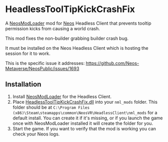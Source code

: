 # HeadlessToolTipKickCrashFix

A [NeosModLoader](https://github.com/zkxs/NeosModLoader) mod for [Neos](https://neos.com/) Headless Client that prevents tooltip permission kicks from causing a world crash.

This mod fixes the non-builder grabbing builder crash bug.

It must be installed on the Neos Headless Client which is hosting the session for it to work.

This is the specific issue it addresses: https://github.com/Neos-Metaverse/NeosPublic/issues/1693

## Installation
1. Install [NeosModLoader](https://github.com/zkxs/NeosModLoader) for the Headless Client.
1. Place [HeadlessToolTipKickCrashFix.dll](https://github.com/Nytra/NeosHeadlessToolTipKickCrashFix/releases/latest/download/HeadlessToolTipKickCrashFix.dll) into your `nml_mods` folder. This folder should be at `C:\Program Files (x86)\Steam\steamapps\common\NeosVR\HeadlessClient\nml_mods` for a default install. You can create it if it's missing, or if you launch the game once with NeosModLoader installed it will create the folder for you.
1. Start the game. If you want to verify that the mod is working you can check your Neos logs.
